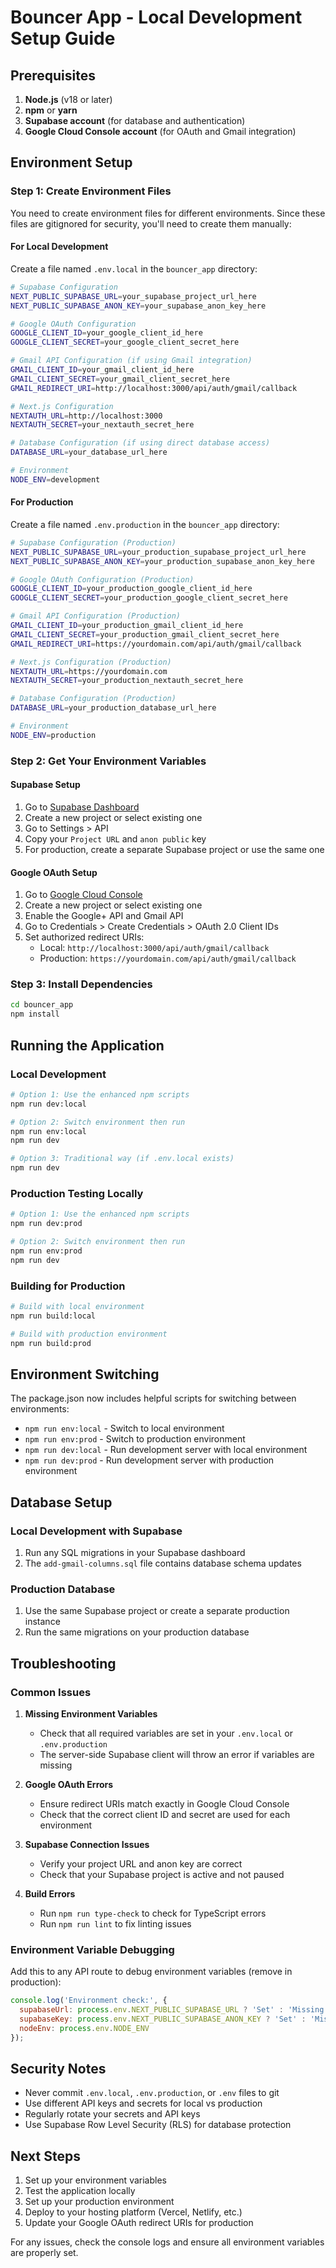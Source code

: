 # Bouncer App - Local Development Setup Guide

## Prerequisites

1. **Node.js** (v18 or later)
2. **npm** or **yarn**
3. **Supabase account** (for database and authentication)
4. **Google Cloud Console account** (for OAuth and Gmail integration)

## Environment Setup

### Step 1: Create Environment Files

You need to create environment files for different environments. Since these files are gitignored for security, you'll need to create them manually:

#### For Local Development
Create a file named `.env.local` in the `bouncer_app` directory:

```bash
# Supabase Configuration
NEXT_PUBLIC_SUPABASE_URL=your_supabase_project_url_here
NEXT_PUBLIC_SUPABASE_ANON_KEY=your_supabase_anon_key_here

# Google OAuth Configuration
GOOGLE_CLIENT_ID=your_google_client_id_here
GOOGLE_CLIENT_SECRET=your_google_client_secret_here

# Gmail API Configuration (if using Gmail integration)
GMAIL_CLIENT_ID=your_gmail_client_id_here
GMAIL_CLIENT_SECRET=your_gmail_client_secret_here
GMAIL_REDIRECT_URI=http://localhost:3000/api/auth/gmail/callback

# Next.js Configuration
NEXTAUTH_URL=http://localhost:3000
NEXTAUTH_SECRET=your_nextauth_secret_here

# Database Configuration (if using direct database access)
DATABASE_URL=your_database_url_here

# Environment
NODE_ENV=development
```

#### For Production
Create a file named `.env.production` in the `bouncer_app` directory:

```bash
# Supabase Configuration (Production)
NEXT_PUBLIC_SUPABASE_URL=your_production_supabase_project_url_here
NEXT_PUBLIC_SUPABASE_ANON_KEY=your_production_supabase_anon_key_here

# Google OAuth Configuration (Production)
GOOGLE_CLIENT_ID=your_production_google_client_id_here
GOOGLE_CLIENT_SECRET=your_production_google_client_secret_here

# Gmail API Configuration (Production)
GMAIL_CLIENT_ID=your_production_gmail_client_id_here
GMAIL_CLIENT_SECRET=your_production_gmail_client_secret_here
GMAIL_REDIRECT_URI=https://yourdomain.com/api/auth/gmail/callback

# Next.js Configuration (Production)
NEXTAUTH_URL=https://yourdomain.com
NEXTAUTH_SECRET=your_production_nextauth_secret_here

# Database Configuration (Production)
DATABASE_URL=your_production_database_url_here

# Environment
NODE_ENV=production
```

### Step 2: Get Your Environment Variables

#### Supabase Setup
1. Go to [Supabase Dashboard](https://app.supabase.com/)
2. Create a new project or select existing one
3. Go to Settings > API
4. Copy your `Project URL` and `anon public` key
5. For production, create a separate Supabase project or use the same one

#### Google OAuth Setup
1. Go to [Google Cloud Console](https://console.cloud.google.com/)
2. Create a new project or select existing one
3. Enable the Google+ API and Gmail API
4. Go to Credentials > Create Credentials > OAuth 2.0 Client IDs
5. Set authorized redirect URIs:
   - Local: `http://localhost:3000/api/auth/gmail/callback`
   - Production: `https://yourdomain.com/api/auth/gmail/callback`

### Step 3: Install Dependencies

```bash
cd bouncer_app
npm install
```

## Running the Application

### Local Development

```bash
# Option 1: Use the enhanced npm scripts
npm run dev:local

# Option 2: Switch environment then run
npm run env:local
npm run dev

# Option 3: Traditional way (if .env.local exists)
npm run dev
```

### Production Testing Locally

```bash
# Option 1: Use the enhanced npm scripts
npm run dev:prod

# Option 2: Switch environment then run
npm run env:prod
npm run dev
```

### Building for Production

```bash
# Build with local environment
npm run build:local

# Build with production environment
npm run build:prod
```

## Environment Switching

The package.json now includes helpful scripts for switching between environments:

- `npm run env:local` - Switch to local environment
- `npm run env:prod` - Switch to production environment
- `npm run dev:local` - Run development server with local environment
- `npm run dev:prod` - Run development server with production environment

## Database Setup

### Local Development with Supabase
1. Run any SQL migrations in your Supabase dashboard
2. The `add-gmail-columns.sql` file contains database schema updates

### Production Database
1. Use the same Supabase project or create a separate production instance
2. Run the same migrations on your production database

## Troubleshooting

### Common Issues

1. **Missing Environment Variables**
   - Check that all required variables are set in your `.env.local` or `.env.production`
   - The server-side Supabase client will throw an error if variables are missing

2. **Google OAuth Errors**
   - Ensure redirect URIs match exactly in Google Cloud Console
   - Check that the correct client ID and secret are used for each environment

3. **Supabase Connection Issues**
   - Verify your project URL and anon key are correct
   - Check that your Supabase project is active and not paused

4. **Build Errors**
   - Run `npm run type-check` to check for TypeScript errors
   - Run `npm run lint` to fix linting issues

### Environment Variable Debugging

Add this to any API route to debug environment variables (remove in production):

```javascript
console.log('Environment check:', {
  supabaseUrl: process.env.NEXT_PUBLIC_SUPABASE_URL ? 'Set' : 'Missing',
  supabaseKey: process.env.NEXT_PUBLIC_SUPABASE_ANON_KEY ? 'Set' : 'Missing',
  nodeEnv: process.env.NODE_ENV
});
```

## Security Notes

- Never commit `.env.local`, `.env.production`, or `.env` files to git
- Use different API keys and secrets for local vs production
- Regularly rotate your secrets and API keys
- Use Supabase Row Level Security (RLS) for database protection

## Next Steps

1. Set up your environment variables
2. Test the application locally
3. Set up your production environment
4. Deploy to your hosting platform (Vercel, Netlify, etc.)
5. Update your Google OAuth redirect URIs for production

For any issues, check the console logs and ensure all environment variables are properly set.
